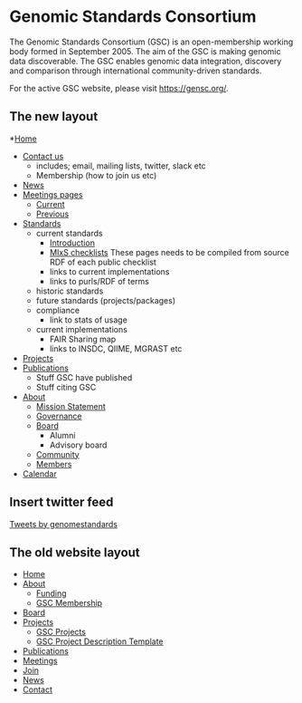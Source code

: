 # Genomic Standards Consortium

The Genomic Standards Consortium (GSC) is an open-membership working body formed in September 2005. The aim of the GSC is making genomic data discoverable. The GSC enables genomic data integration, discovery and comparison through international community-driven standards.

For the active GSC website, please visit https://gensc.org/.

## The new layout
*[Home](/)
 * [Contact us](pages/contact.md)
    - includes; email, mailing lists, twitter, slack etc
    - Membership (how to join us etc)
 * [News](pages/news/news.md)
 * [Meetings pages](pages/meetings.md)
    * [Current](pages/meetings/current.md)
    * [Previous](pages/meetings/past.md)
 * [Standards](pages/standards-intro.md)
    * current standards
       * [Introduction](pages/standards/packages.md) 
       * [MIxS checklists](pages/standards/mixs.md) These pages needs to be compiled from source RDF of each public checklist
       * links to current implementations
       * links to purls/RDF of terms
    * historic standards
    * future standards (projects/packages)
    * compliance
       * link to stats of usage
    * current implementations
       * FAIR Sharing map
       * links to INSDC, QIIME, MGRAST etc
 * [Projects](pages/projects.md)
 * [Publications](pages/publication-list.md)
    - Stuff GSC have published
    - Stuff citing GSC
 * [About](pages/about.md)
    * [Mission Statement](pages/about/mission.md)
    * [Governance](pages/about/goverhance.md)
    * [Board](pages/about/board-members.md)
       - Alumni
       - Advisory board
    * [Community](pages/about/community.md)
    * [Members](pages/about/GSC-members.md)
 * [Calendar](pages/calendar.md)
 
## Insert twitter feed

<a class="twitter-timeline" href="https://twitter.com/genomestandards?ref_src=twsrc%5Etfw">Tweets by genomestandards</a> <script async src="https://platform.twitter.com/widgets.js" charset="utf-8" width="500" height="500"></script>

## The old website layout
*   [Home](http://gensc.org)
*   [About](https://gensc.org/about-gsc/)
    *   [Funding](https://gensc.org/about-gsc/funding/)
    *   [GSC Membership](https://gensc.org/gsc-membership/)
*   [Board](https://gensc.org/gsc-board/)
*   [Projects](https://gensc.org/projects/)
    *   [GSC Projects](https://gensc.org/projects/)
    *   [GSC Project Description Template](https://gensc.org/gsc-project-description-template/)
*   [Publications](https://gensc.org/publications-2/)
*   [Meetings](http://gensc.org/meetings)
*   [Join](https://gensc.org/join-gsc/)
*   [News](https://gensc.org/gsc-blog/)
*   [Contact](https://gensc.org/contact-2/)





